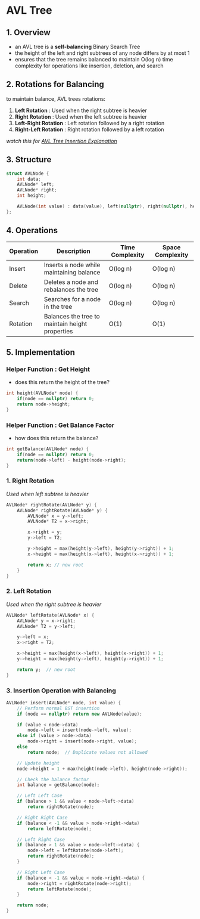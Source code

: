 # AVL Tree

## 1. Overview

- an AVL tree is a **self-balancing** Binary Search Tree
- the height of the left and right subtrees of any node differs by at most 1
- ensures that the tree remains balanced to maintain O(log n) time complexity for operations like insertion, deletion, and search

## 2. Rotations for Balancing

to maintain balance, AVL trees rotations:

1. **Left Rotation** : Used when the right subtree is heavier
2. **Right Rotation** : Used when the left subtree is heavier
3. **Left-Right Rotation** : Left rotation followed by a right rotation
4. **Right-Left Rotation** : Right rotation followed by a left rotation

*watch this for [AVL Tree Insertion Explanation](https://www.youtube.com/watch?v=1QSYxIKXXP4)*


## 3. Structure

```cpp
struct AVLNode {
    int data;
    AVLNode* left;
    AVLNode* right;
    int height;

    AVLNode(int value) : data(value), left(nullptr), right(nullptr), height(1) {}
};
```

## 4. Operations

| Operation | Description                                     | Time Complexity | Space Complexity |
| ----------- | ------------------------------------------------- | ----------------- | ------------------ |
| Insert    | Inserts a node while maintaining balance        | O(log n)        | O(log n)         |
| Delete    | Deletes a node and rebalances the tree          | O(log n)        | O(log n)         |
| Search    | Searches for a node in the tree                 | O(log n)        | O(log n)         |
| Rotation  | Balances the tree to maintain height properties | O(1)            | O(1)             |


## 5. Implementation

### Helper Function : Get Height
- does this return the height of the tree?
```cpp
int height(AVLNode* node) {
    if(node == nullptr) return 0;
    return node->height;
}
```

### Helper Function : Get Balance Factor
- how does this return the balance?
```cpp
int getBalance(AVLNode* node) {
    if(node == nullptr) return 0;
    return(node->left) - height(node->right);
}
```

### 1. Right Rotation
*Used when left subtree is heavier*

```cpp
AVLNode* rightRotate(AVLNode* y) {
    AVLNode* rightRotate(AVLNode* y) {
        AVLNode* x = y->left;
        AVLNode* T2 = x->right;

        x->right = y;
        y->left = T2;

        y->height = max(height(y->left), height(y->right)) + 1;
        x->height = max(height(x->left), height(x->right)) + 1;

        return x; // new root
    }
}
```

### 2. Left Rotation
*Used when the right subtree is heavier*

```cpp
AVLNode* leftRotate(AVLNode* x) {
    AVLNode* y = x->right;
    AVLNode* T2 = y->left;

    y->left = x;
    x->right = T2;

    x->height = max(height(x->left), height(x->right)) + 1;
    y->height = max(height(y->left), height(y->right)) + 1;

    return y;  // new root
}
```

### 3. Insertion Operation with Balancing
```cpp
AVLNode* insert(AVLNode* node, int value) {
    // Perform normal BST insertion
    if (node == nullptr) return new AVLNode(value);

    if (value < node->data)
        node->left = insert(node->left, value);
    else if (value > node->data)
        node->right = insert(node->right, value);
    else
        return node;  // Duplicate values not allowed

    // Update height
    node->height = 1 + max(height(node->left), height(node->right));

    // Check the balance factor
    int balance = getBalance(node);

    // Left Left Case
    if (balance > 1 && value < node->left->data)
        return rightRotate(node);

    // Right Right Case
    if (balance < -1 && value > node->right->data)
        return leftRotate(node);

    // Left Right Case
    if (balance > 1 && value > node->left->data) {
        node->left = leftRotate(node->left);
        return rightRotate(node);
    }

    // Right Left Case
    if (balance < -1 && value < node->right->data) {
        node->right = rightRotate(node->right);
        return leftRotate(node);
    }

    return node;
}
```